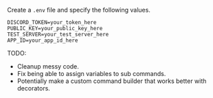 Create a `.env` file and specify the following values.
```env
DISCORD_TOKEN=your_token_here
PUBLIC_KEY=your_public_key_here
TEST_SERVER=your_test_server_here
APP_ID=your_app_id_here
```

TODO:
 - Cleanup messy code.
 - Fix being able to assign variables to sub commands.
 - Potentially make a custom command builder that works better with decorators.
